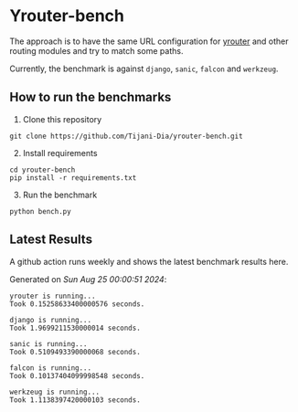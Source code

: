# Yrouter-bench

The approach is to have the same URL configuration for [yrouter](https://github.com/Tijani-Dia/yrouter) and other routing modules and try to match some paths.

Currently, the benchmark is against `django`, `sanic`, `falcon` and `werkzeug`.

## How to run the benchmarks

1. Clone this repository

```shell
git clone https://github.com/Tijani-Dia/yrouter-bench.git
```

2. Install requirements

```shell
cd yrouter-bench
pip install -r requirements.txt
```

3. Run the benchmark

```shell
python bench.py
```

## Latest Results

A github action runs weekly and shows the latest benchmark results here.

Generated on *Sun Aug 25 00:00:51 2024*:

```shell
yrouter is running...
Took 0.15258633400000576 seconds.

django is running...
Took 1.9699211530000014 seconds.

sanic is running...
Took 0.5109493390000068 seconds.

falcon is running...
Took 0.10137404099998548 seconds.

werkzeug is running...
Took 1.1138397420000103 seconds.

```